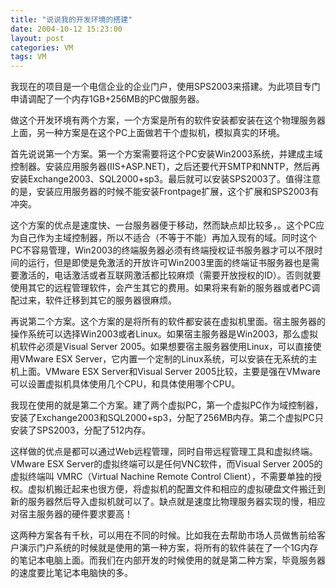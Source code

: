 ```yaml
---
title: "说说我的开发环境的搭建"
date: 2004-10-12 15:23:00
layout: post
categories: VM
tags: VM
---
```


我现在的项目是一个电信企业的企业门户，使用SPS2003来搭建。为此项目专门申请调配了一个内存1GB+256MB的PC做服务器。

做这个开发环境有两个方案，一个方案是所有的软件安装都安装在这个物理服务器上面，另一种方案是在这个PC上面做若干个虚拟机，模拟真实的环境。

首先说说第一个方案。第一个方案需要将这个PC安装Win2003系统，并建成主域控制器。安装应用服务器(IIS+ASP.NET)，之后还要代开SMTP和NNTP，然后再安装Exchange2003、SQL2000+sp3。最后就可以安装SPS2003了。值得注意的是，安装应用服务器的时候不能安装Frontpage扩展，这个扩展和SPS2003有冲突。

这个方案的优点是速度快、一台服务器便于移动，然而缺点却比较多，。这个PC应为自己作为主域控制器，所以不适合（不等于不能）再加入现有的域。同时这个PC不容易管理，Win2003的终端服务器必须有终端授权证书服务器才可以不限时间的运行，但是即使是免激活的开放许可Win2003里面的终端证书服务器也是需要激活的，电话激活或者互联网激活都比较麻烦（需要开放授权的ID）。否则就要使用其它的远程管理软件，会产生其它的费用。如果将来有新的服务器或者PC调配过来，软件迁移到其它的服务器很麻烦。

再说第二个方案。这个方案的是将所有的软件都安装在虚拟机里面。宿主服务器的操作系统可以选择Win2003或者Linux。如果宿主服务器是Win2003，那么虚拟机软件必须是Visual Server 2005。如果想要宿主服务器使用Linux，可以直接使用VMware ESX Server，它内置一个定制的Linux系统，可以安装在无系统的主机上面。VMware ESX Server和Visual Server 2005比较，主要是强在VMware可以设置虚拟机具体使用几个CPU，和具体使用哪个CPU。

我现在使用的就是第二个方案。建了两个虚拟PC，第一个虚拟PC作为域控制器，安装了Exchange2003和SQL2000+sp3，分配了256MB内存。第二个虚拟PC只安装了SPS2003，分配了512内存。

这样做的优点是都可以通过Web远程管理，同时自带远程管理工具和虚拟终端。VMware ESX Server的虚拟终端可以是任何VNC软件，而Visual Server 2005的虚拟终端叫 VMRC（Virtual Nachine Remote Control Client），不需要单独的授权。虚拟机搬迁起来也很方便，将虚拟机的配置文件和相应的虚拟硬盘文件搬迁到新的服务器然后导入虚拟机就可以了。缺点就是速度比物理服务器实现的慢，相应对宿主服务器的硬件要求要高！

这两种方案各有千秋，可以用在不同的时候。比如我在去帮助市场人员做售前给客户演示门户系统的时候就是使用的第一种方案，将所有的软件装在了一个1G内存的笔记本电脑上面。而我们在内部开发的时候使用的就是第二种方案，毕竟服务器的速度要比笔记本电脑快的多。